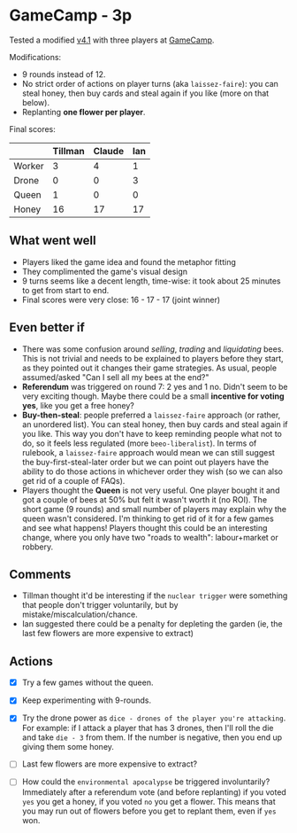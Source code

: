 # GameCamp - 3p

Tested a modified [v4.1](../versions/v4.1) with three players at [GameCamp](https://gamecamp.org.uk/).

Modifications:

* 9 rounds instead of 12.
* No strict order of actions on player turns (aka `laissez-faire`): you can steal honey, then buy cards and steal again if you like (more on that below).
* Replanting **one flower per player**.

Final scores:

|  | Tillman | Claude | Ian | 
|--|----|----|----|
| Worker | 3 | 4 | 1 | 
| Drone  | 0 | 0 | 3 | 
| Queen  | 1 | 0 | 0 | 
| Honey  | 16 | 17 | 17 |

## What went well

- Players liked the game idea and found the metaphor fitting
- They complimented the game's visual design
- 9 turns seems like a decent length, time-wise: it took about 25 minutes to get from start to end. 
- Final scores were very close: 16 - 17 - 17 (joint winner)

## Even better if

- There was some confusion around *selling*, *trading* and *liquidating* bees. This is not trivial and needs to be explained to players before they start, as they pointed out it changes their game strategies. As usual, people assumed/asked "Can I sell all my bees at the end?"
- **Referendum** was triggered on round 7: 2 yes and 1 no. Didn't seem to be very exciting though. Maybe there could be a small **incentive for voting yes**, like you get a free honey?
- **Buy-then-steal**: people preferred a `laissez-faire` approach (or rather, an unordered list). You can steal honey, then buy cards and steal again if you like. This way you don't have to keep reminding people what not to do, so it feels less regulated (more `beeo-liberalist`). In terms of rulebook, a `laissez-faire` approach would mean we can still suggest the buy-first-steal-later order but we can point out players have the ability to do those actions in whichever order they wish (so we can also get rid of a couple of FAQs).
- Players thought the **Queen** is not very useful. One player bought it and got a couple of bees at 50% but felt it wasn't worth it (no ROI). The short game (9 rounds) and small number of players may explain why the queen wasn't considered. I'm thinking to get rid of it for a few games and see what happens! Players thought this could be an interesting change, where you only have two "roads to wealth": labour+market or robbery. 

## Comments 

- Tillman thought it'd be interesting if the `nuclear trigger` were something that people don't trigger voluntarily, but by mistake/miscalculation/chance.
- Ian suggested there could be a penalty for depleting the garden (ie, the last few flowers are more expensive to extract)

## Actions

- [x] Try a few games without the queen. 
- [x] Keep experimenting with 9-rounds.
- [x] Try the drone power as `dice - drones of the player you're attacking`. For example: if I attack a player that has 3 drones, then I'll roll the die and take `die - 3` from them. If the number is negative, then you end up giving them some honey.
- [ ] Last few flowers are more expensive to extract?
- [ ] How could the `environmental apocalypse` be triggered involuntarily? Immediately after a referendum vote (and before replanting) if you voted `yes` you get a honey, if you voted `no` you get a flower. This means that you may run out of flowers before you get to replant them, even if `yes` won.  



